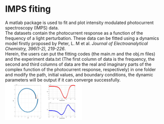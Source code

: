 # IMPS fiting
<p> A matlab package is used to fit and plot intensity modulated photocurrent spectroscopy (IMPS) data.<br>
  The datasets contain the photocurrent response as a function of the frequency of a light perturbation. These data can be fitted using a dynamics model firstly proposed by Peter, L. M et al. <em>Journal of Electroanalytical Chemistry, 396(1-2), 219-226</em>.<br>
Herein, the users can put the fitting codes (the main.m and the obj.m files) and the experiment data.txt (The first column of data is the frequency, the second and third columns of data are the real and imaginary parts of the complex function of the photocurrent response, respectively) in one folder and modify the path, initial values, and boundary conditions, the dynamic parameters will be output if it can converge successfully.<br>
  <img src="https://github.com/ZiYingZhang/IMPS-fitting/blob/main/example/0.66%20V.jpg" width="50%" align="center" />
